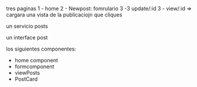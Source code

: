 tres paginas
   1 - home
   2 - Newpost: fomrulario
   3 -3 update/:id
   3 - view/:id => cargara una vista de la publicaciojn que cliques

un servicio posts

un interface post

los siguientes componentes:
   - home component
   - formcomponent
   - viewPosts
   - PostCard
